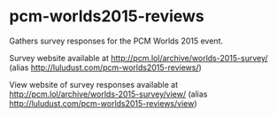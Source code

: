 # pcm-worlds2015-reviews
Gathers survey responses for the PCM Worlds 2015 event.

Survey website available at http://pcm.lol/archive/worlds-2015-survey/ (alias http://luludust.com/pcm-worlds2015-reviews/)

View website of survey responses available at http://pcm.lol/archive/worlds-2015-survey/view/ (alias http://luludust.com/pcm-worlds2015-reviews/view)
